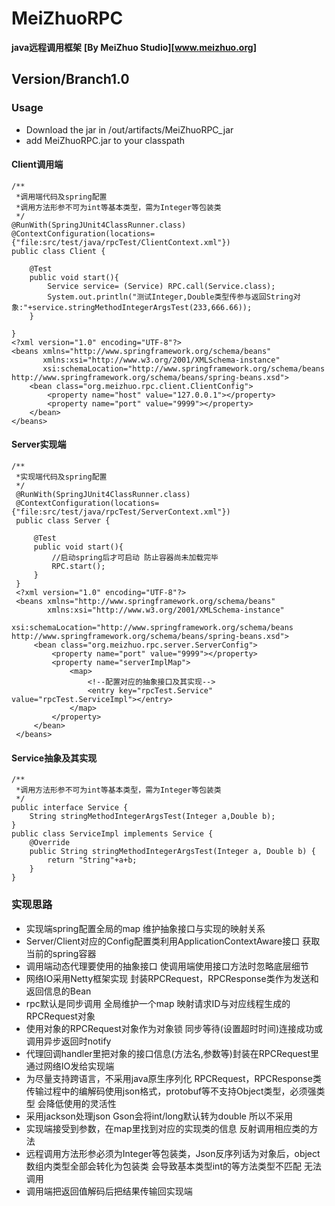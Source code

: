 # MeiZhuoRPC
**java远程调用框架**
**[By MeiZhuo Studio][www.meizhuo.org]**
## Version/Branch1.0
### Usage
- Download the jar in /out/artifacts/MeiZhuoRPC_jar
- add MeiZhuoRPC.jar to your classpath
#### Client调用端
```
/**
 *调用端代码及spring配置
 *调用方法形参不可为int等基本类型，需为Integer等包装类
 */
@RunWith(SpringJUnit4ClassRunner.class)
@ContextConfiguration(locations={"file:src/test/java/rpcTest/ClientContext.xml"})
public class Client {

    @Test
    public void start(){
        Service service= (Service) RPC.call(Service.class);
        System.out.println("测试Integer,Double类型传参与返回String对象:"+service.stringMethodIntegerArgsTest(233,666.66));
    }

}
<?xml version="1.0" encoding="UTF-8"?>
<beans xmlns="http://www.springframework.org/schema/beans"
       xmlns:xsi="http://www.w3.org/2001/XMLSchema-instance"
       xsi:schemaLocation="http://www.springframework.org/schema/beans http://www.springframework.org/schema/beans/spring-beans.xsd">
    <bean class="org.meizhuo.rpc.client.ClientConfig">
        <property name="host" value="127.0.0.1"></property>
        <property name="port" value="9999"></property>
    </bean>
</beans>
```
#### Server实现端
```
/**
 *实现端代码及spring配置
 */
 @RunWith(SpringJUnit4ClassRunner.class)
 @ContextConfiguration(locations={"file:src/test/java/rpcTest/ServerContext.xml"})
 public class Server {
 
     @Test
     public void start(){
         //启动spring后才可启动 防止容器尚未加载完毕
         RPC.start();
     }
 }
 <?xml version="1.0" encoding="UTF-8"?>
 <beans xmlns="http://www.springframework.org/schema/beans"
        xmlns:xsi="http://www.w3.org/2001/XMLSchema-instance"
        xsi:schemaLocation="http://www.springframework.org/schema/beans http://www.springframework.org/schema/beans/spring-beans.xsd">
     <bean class="org.meizhuo.rpc.server.ServerConfig">
         <property name="port" value="9999"></property>
         <property name="serverImplMap">
             <map>
                 <!--配置对应的抽象接口及其实现-->
                 <entry key="rpcTest.Service" value="rpcTest.ServiceImpl"></entry>
             </map>
         </property>
     </bean>
 </beans>
```
#### Service抽象及其实现
```
/**
 *调用方法形参不可为int等基本类型，需为Integer等包装类
 */
public interface Service {
    String stringMethodIntegerArgsTest(Integer a,Double b);
}
public class ServiceImpl implements Service {
    @Override
    public String stringMethodIntegerArgsTest(Integer a, Double b) {
        return "String"+a+b;
    }
}
```
### 实现思路
- 实现端spring配置全局的map 维护抽象接口与实现的映射关系
- Server/Client对应的Config配置类利用ApplicationContextAware接口 获取当前的spring容器
- 调用端动态代理要使用的抽象接口 使调用端使用接口方法时忽略底层细节
- 网络IO采用Netty框架实现 封装RPCRequest，RPCResponse类作为发送和返回信息的Bean
- rpc默认是同步调用 全局维护一个map 映射请求ID与对应线程生成的RPCRequest对象
- 使用对象的RPCRequest对象作为对象锁 同步等待(设置超时时间)连接成功或调用异步返回时notify
- 代理回调handler里把对象的接口信息(方法名,参数等)封装在RPCRequest里通过网络IO发给实现端
- 为尽量支持跨语言，不采用java原生序列化 RPCRequest，RPCResponse类传输过程中的编解码使用json格式，protobuf等不支持Object类型，必须强类型 会降低使用的灵活性
- 采用jackson处理json Gson会将int/long默认转为double 所以不采用
- 实现端接受到参数，在map里找到对应的实现类的信息 反射调用相应类的方法
- 远程调用方法形参必须为Integer等包装类，Json反序列话为对象后，object数组内类型全部会转化为包装类 会导致基本类型int的等方法类型不匹配 无法调用
- 调用端把返回值解码后把结果传输回实现端
